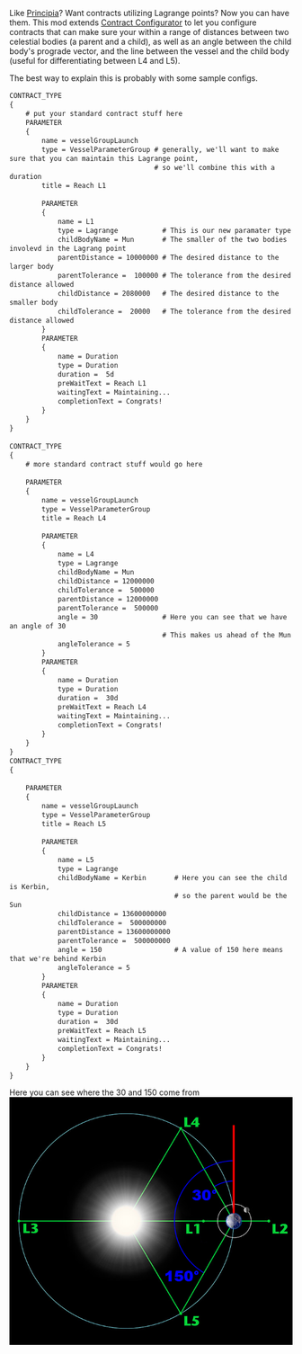 Like [Principia](https://github.com/mockingbirdnest/Principia)?  Want contracts utilizing Lagrange points?  Now you can have them.  This mod extends [Contract Configurator](https://github.com/jrossignol/ContractConfigurator) to let you configure contracts that can make sure your within a range of distances between two celestial bodies (a parent and a child), as well as an angle between the child body's prograde vector, and the line between the vessel and the child body (useful for differentiating between L4 and L5).

The best way to explain this is probably with some sample configs.

    CONTRACT_TYPE
    {
        # put your standard contract stuff here
        PARAMETER
        {
            name = vesselGroupLaunch
            type = VesselParameterGroup # generally, we'll want to make sure that you can maintain this Lagrange point,
                                        # so we'll combine this with a duration
            title = Reach L1

            PARAMETER
            {
                name = L1
                type = Lagrange           # This is our new paramater type
                childBodyName = Mun       # The smaller of the two bodies involevd in the Lagrang point
                parentDistance = 10000000 # The desired distance to the larger body
                parentTolerance =  100000 # The tolerance from the desired distance allowed
                childDistance = 2080000   # The desired distance to the smaller body
                childTolerance =  20000   # The tolerance from the desired distance allowed
            }
            PARAMETER
            {
                name = Duration
                type = Duration
                duration =  5d
                preWaitText = Reach L1
                waitingText = Maintaining...
                completionText = Congrats!
            }
        }
    }

    CONTRACT_TYPE
    {
        # more standard contract stuff would go here
        
        PARAMETER
        {
            name = vesselGroupLaunch
            type = VesselParameterGroup
            title = Reach L4
            
            PARAMETER
            {
                name = L4
                type = Lagrange
                childBodyName = Mun
                childDistance = 12000000
                childTolerance =  500000
                parentDistance = 12000000
                parentTolerance =  500000
                angle = 30                # Here you can see that we have an angle of 30
                                          # This makes us ahead of the Mun
                angleTolerance = 5
            }
            PARAMETER
            {
                name = Duration
                type = Duration
                duration =  30d
                preWaitText = Reach L4
                waitingText = Maintaining...
                completionText = Congrats!
            }
        }
    }
    CONTRACT_TYPE
    {
        
        PARAMETER
        {
            name = vesselGroupLaunch
            type = VesselParameterGroup
            title = Reach L5
            
            PARAMETER
            {
                name = L5
                type = Lagrange
                childBodyName = Kerbin       # Here you can see the child is Kerbin, 
                                             # so the parent would be the Sun
                childDistance = 13600000000
                childTolerance =  500000000
                parentDistance = 13600000000
                parentTolerance =  500000000
                angle = 150                  # A value of 150 here means that we're behind Kerbin
                angleTolerance = 5
            }
            PARAMETER
            {
                name = Duration
                type = Duration
                duration =  30d
                preWaitText = Reach L5
                waitingText = Maintaining...
                completionText = Congrats!
            }
        }
    }

Here you can see where the 30 and 150 come from
![Lagrange Angles](https://github.com/rsparkyc/PrincipiaContracts/blob/master/LagrangeAngles.png?raw=true "Lagrange Angles")

